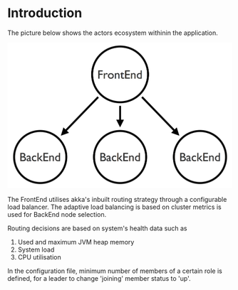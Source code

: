 Introduction
===================
The picture below shows the actors ecosystem withinin the application.
 
 ![Akka cluster router](doc/akka-cluster-router.png)

The FrontEnd utilises akka's inbuilt routing strategy through a configurable load balancer. The adaptive load balancing is based on cluster metrics is used for BackEnd node selection. 

Routing decisions are based on system's health data such as 

 1. Used and maximum JVM heap memory
 2. System load
 3. CPU utilisation

In the configuration file, minimum number of members of a certain role is defined, for a leader to change 'joining' member status to 'up'. 